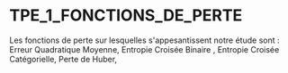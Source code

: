 # TPE_1_FONCTIONS_DE_PERTE
Les fonctions de perte sur lesquelles s'appesantissent notre étude sont : Erreur Quadratique Moyenne, Entropie Croisée Binaire , Entropie Croisée Catégorielle, Perte de Huber,
